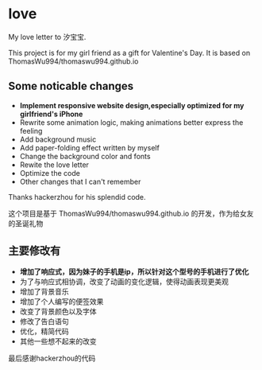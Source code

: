 # love
My love letter to 汐宝宝.

This project is for my girl friend as a gift for Valentine's Day. It is based on <a>ThomasWu994/thomaswu994.github.io</a>
<h2>Some noticable changes</h2>
<ul>
    <li><b>Implement responsive website design,especially optimized for my girlfriend's iPhone </b></li>
    <li>Rewrite some animation logic, making animations better express the feeling</li>
    <li>Add background music</li>
    <li>Add paper-folding effect written by myself</li>
    <li>Change the background color and fonts</li>
    <li>Rewite the love letter</li>
    <li>Optimize the code</li>
    <li>Other changes that I can't remember</li>
</ul>
Thanks hackerzhou for his splendid code.

<p>这个项目是基于 <a>ThomasWu994/thomaswu994.github.io</a> 的开发，作为给女友的圣诞礼物</p>
<h2>主要修改有</h2>
<ul>
    <li><b>增加了响应式，因为妹子的手机是ip，所以针对这个型号的手机进行了优化</b></li>
    <li>为了与响应式相协调，改变了动画的变化逻辑，使得动画表现更美观</li>
    <li>增加了背景音乐</li>
    <li>增加了个人编写的便签效果</li>
    <li>改变了背景颜色以及字体</li>
    <li>修改了告白语句</li>
    <li>优化，精简代码</li>
    <li>其他一些想不起来的改变</li>
</ul>
最后感谢hackerzhou的代码
